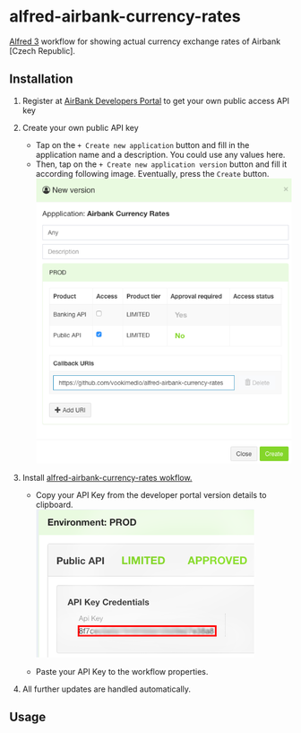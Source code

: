 # alfred-airbank-currency-rates
[Alfred 3][1] workflow for showing actual currency exchange rates of Airbank [Czech Republic].

## Installation

1) Register at [AirBank Developers Portal][3] to get your own public access API key
2) Create your own public API key
   - Tap on the `+ Create new application` button and fill in the application name and a description. You could use any values here.
   - Then, tap on the `+ Create new application version` button and fill it according following image. Eventually, press the `Create` button.
   ![Developer portal - new version](doc/images/developerNewVersion.png?raw=true "")
      
3) Install [alfred-airbank-currency-rates wokflow.][2]
   - Copy your API Key from the developer portal version details to clipboard.    
   ![Developer portal - new version](doc/images/developerVersionDetail.png?raw=true "")
   
   - Paste your API Key to the workflow properties.

4) All further updates are handled automatically.

## Usage



[1]: https://www.alfredapp.com/
[2]: https://github.com/vookimedlo/alfred-airbank-currency-rates/releases/latest
[3]: https://developers.airbank.cz/
